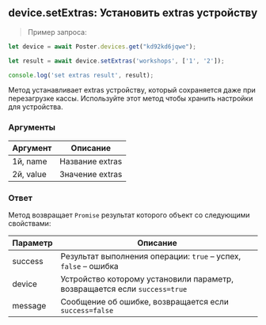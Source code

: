 ## device.setExtras: Установить extras устройству

> Пример запроса:

```javascript
let device = await Poster.devices.get("kd92kd6jqwe");

let result = await device.setExtras('workshops', ['1', '2']);

console.log('set extras result', result);
```

Метод устанавливает extras устройству, который сохраняется даже при перезагрузке кассы. 
Используйте этот метод чтобы хранить настройки для устройства.

### Аргументы

Аргумент | Описание
-------- | --------
1й, name | Название extras
2й, value | Значение extras

### Ответ

Метод возвращает `Promise` результат которого объект со следующими свойствами:

Параметр | Описание
-------- | --------
success | Результат выполнения операции: `true` – успех, `false` – ошибка
device | Устройство которому установили параметр, возвращается если `success=true`
message | Сообщение об ошибке, возвращается если `success=false`

